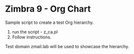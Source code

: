 # Zimbra 9 - Org Chart

Sample script to create a test Org hierarchy.

1. run the script - z_ca.pl
2. Follow instructions.

Test domain zmail.lab will be used to showcase the hierarchy.

